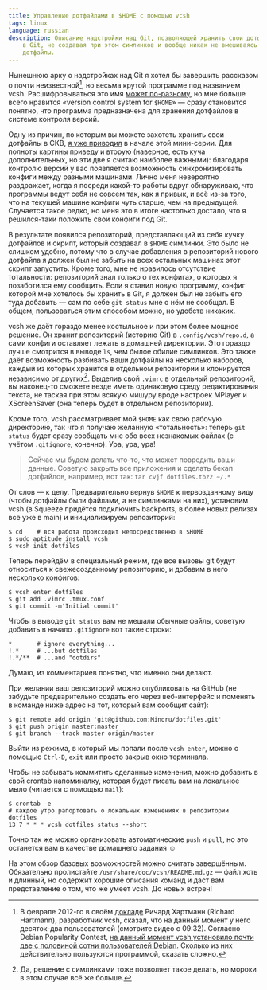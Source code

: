 ```yaml
---
title: Управление дотфайлами в $HOME с помощью vcsh
tags: linux
language: russian
description: Описание надстройки над Git, позволяющей хранить свои дотфайлы
    в Git, не создавая при этом симлинков и вообще никак не вмешиваясь в сами
    дотфайлы.
---
```


Нынешнюю арку о надстройках над Git я хотел бы завершить рассказом о почти
неизвестной[^vcsh-popularity], но весьма крутой программе под названием vcsh.
Расшифровываться это имя [может по-разному][vcsh-lightning-talk], но мне больше
всего нравится «version control system for `$HOME`» — сразу становится понятно,
что программа предназначена для хранения дотфайлов в системе контроля версий.

Одну из причин, по которым вы можете захотеть хранить свои дотфайлы в СКВ, [я
уже приводил][one-reason] в начале этой мини-серии. Для полноты картины приведу
и вторую (наверное, есть куча дополнительных, но эти две я считаю наиболее
важными): благодаря контролю версий у вас появляется возможность
синхронизировать конфиги между разными машинами. Лично меня невероятно
раздражает, когда я посреди какой-то работы вдруг обнаруживаю, что программы
ведут себя не совсем так, как я привык, и всё из-за того, что на текущей машине
конфиги чуть старше, чем на предыдущей. Случается такое редко, но меня это
в итоге настолько достало, что я решился-таки положить свои конфиги под Git.

В результате появился репозиторий, представляющий из себя кучку дотфайлов
и скрипт, который создавал в `$HOME` симлинки. Это было не слишком удобно,
потому что в случае добавления в репозиторий нового дотфайла я должен был не
забыть на всех остальных машинах этот скрипт запустить. Кроме того, мне не
нравилось отсутствие тотальности: репозиторий знал только о тех конфигах,
о которых я позаботился ему сообщить. Если я ставил новую программу, конфиг
которой мне хотелось бы хранить в Git, я должен был не забыть его туда
добавить — сам по себе `git status` мне о нём не сообщал. В общем, пользоваться
этим способом можно, но удобств никаких.

vcsh же даёт гораздо менее костыльное и при этом более мощное решение. Он хранит
репозиторий (историю Git) в `.config/vcsh/repo.d`, а сами конфиги оставляет
лежать в домашней директории. Это гораздо лучше смотрится в выводе `ls`, чем
былое обилие симлинков. Это также даёт возможность разбивать ваши дотфайлы на
несколько наборов, каждый из которых хранится в отдельном репозитории
и клонируется независимо от других[^yes-just-like-symlinks]. Выделив свой
`.vimrc` в отдельный репозиторий, вы наконец-то сможете везде иметь одинаковую
среду редактирования текста, не таская при этом всякую мишуру вроде настроек
MPlayer и XScreenSaver (она теперь будет в отдельном репозитории).

Кроме того, vcsh рассматривает мой `$HOME` как свою рабочую директорию, так что
я получаю желанную «тотальность»: теперь `git status` будет сразу сообщать мне
обо всех незнакомых файлах (с учётом `.gitignore`, конечно). Ура, ура, ура!

<blockquote class="warning">

Сейчас мы будем делать что-то, что может повредить ваши данные. Советую закрыть
все приложения и сделать бекап дотфайлов, например, вот так: `tar cvjf
dotfiles.tbz2 ~/.*`

</blockquote>

От слов — к делу. Предварительно вернув `$HOME` к первозданному виду (чтобы
дотфайлы были файлами, а не симлинками на них), установим vcsh (в Squeeze
придётся подключить backports, в более новых релизах всё уже в main)
и инициализируем репозиторий:

    $ cd    # вся работа происходит непосредственно в $HOME
    $ sudo aptitude install vcsh
    $ vcsh init dotfiles

Теперь перейдём в специальный режим, где все вызовы git будут относиться
к свежесозданному репозиторию, и добавим в него несколько конфигов:

    $ vcsh enter dotfiles
    $ git add .vimrc .tmux.conf
    $ git commit -m'Initial commit'

Чтобы в выводе `git status` вам не мешали обычные файлы, советую добавить
в начало `.gitignore` вот такие строки:

    *       # ignore everything...
    !.*     # ...but dotfiles
    !.*/**  # ...and "dotdirs"

Думаю, из комментариев понятно, что именно они делают.

При желании ваш репозиторий можно опубликовать на GitHub (не забудьте
предварительно создать его через веб-интерфейс и поменять в команде ниже адрес
на тот, который вам сообщит сайт):

    $ git remote add origin 'git@github.com:Minoru/dotfiles.git'
    $ git push origin master:master
    $ git branch --track master origin/master

Выйти из режима, в который мы попали после `vcsh enter`, можно с помощью
`Ctrl-D`, `exit` или просто закрыв окно терминала.

Чтобы не забывать коммитить сделанные изменения, можно добавить в свой crontab
напоминалку, которая будет писать вам на локальное мыло (читается с помощью
`mail`):

    $ crontab -e
    # каждое утро рапортовать о локальных изменениях в репозитории dotfiles
    13 7 * * * vcsh dotfiles status --short

Точно так же можно организовать автоматические `push` и `pull`, но это останется
вам в качестве домашнего задания ☺

На этом обзор базовых возможностей можно считать завершённым. Обязательно
пролистайте `/usr/share/doc/vcsh/README.md.gz` — файл хоть и длинный, но
содержит хорошие описания команд и даст вам представление о том, что же умеет
vcsh. До новых встреч!

[^vcsh-popularity]: В феврале 2012-го в своём [докладе][vcsh-lightning-talk]
    Ричард Хартманн (Richard Hartmann), разработчик vcsh, сказал, что на данный
    момент у него десяток-два пользователей (смотрите видео с 09:32). Согласно
    Debian Popularity Contest, [на данный момент vcsh установило почти две
    с половиной сотни пользователей Debian][vcsh-popcon]. Сколько из них
    действительно пользуются программой, сказать сложно.

[vcsh-lightning-talk]: https://archive.fosdem.org/2012/schedule/event/vcsh "vcsh
    - manage config files in $HOME via fake bare git repositories"

[vcsh-popcon]: http://qa.debian.org/popcon.php?package=vcsh "Popularity contest
    statistics for vcsh"

[vcsh-repo]: https://github.com/RichiH/vcsh "GitHub / RichiH / vcsh"

[one-reason]: /posts/2013-12-14-one-reason-to-put-configs-into-vcs.html
    "Debiania — Одна причина хранить конфиги в системе контроля версий"

[^yes-just-like-symlinks]: Да, решение с симлинками тоже позволяет такое делать,
    но мороки в этом случае всё же больше.
